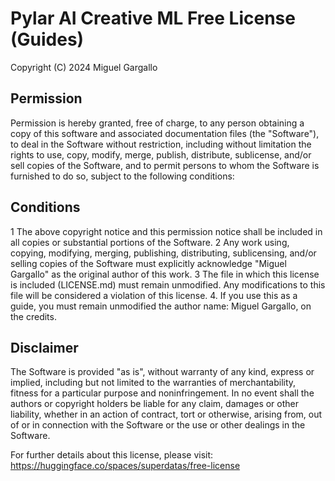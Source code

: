 # Pylar AI Creative ML Free License (Guides)

Copyright (C) 2024 Miguel Gargallo

## Permission

Permission is hereby granted, free of charge, to any person obtaining a copy of this software and associated documentation files (the "Software"), to deal in the Software without restriction, including without limitation the rights to use, copy, modify, merge, publish, distribute, sublicense, and/or sell copies of the Software, and to permit persons to whom the Software is furnished to do so, subject to the following conditions:

## Conditions

 1 The above copyright notice and this permission notice shall be included in all copies or substantial portions of the Software.
 2 Any work using, copying, modifying, merging, publishing, distributing, sublicensing, and/or selling copies of the Software must explicitly acknowledge "Miguel Gargallo" as the original author of this work.
 3 The file in which this license is included (LICENSE.md) must remain unmodified. Any modifications to this file will be considered a violation of this license.
 4. If you use this as a guide, you must remain unmodified the author name: Miguel Gargallo, on the credits.

## Disclaimer

The Software is provided "as is", without warranty of any kind, express or implied, including but not limited to the warranties of merchantability, fitness for a particular purpose and noninfringement. In no event shall the authors or copyright holders be liable for any claim, damages or other liability, whether in an action of contract, tort or otherwise, arising from, out of or in connection with the Software or the use or other dealings in the Software.

For further details about this license, please visit: https://huggingface.co/spaces/superdatas/free-license